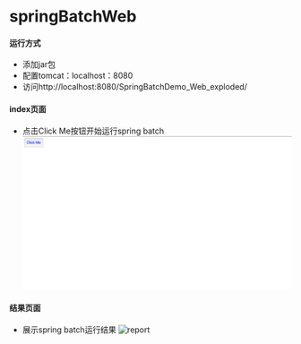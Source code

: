# springBatchWeb
#### 运行方式
 - 添加jar包
 - 配置tomcat：localhost：8080
 - 访问http://localhost:8080/SpringBatchDemo_Web_exploded/
#### index页面
 - 点击Click Me按钮开始运行spring batch
 ![index](posts/index.png)
#### 结果页面
 - 展示spring batch运行结果
 ![report](img/report.png)
